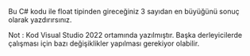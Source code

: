 Bu C# kodu ile float tipinden gireceğiniz 3 sayıdan en büyüğünü sonuç olarak yazdırırsınız.

Not : Kod Visual Studio 2022 ortamında yazılmıştır. Başka derleyicilerde çalışması için bazı değişiklikler yapılması gerekiyor olabilir.
